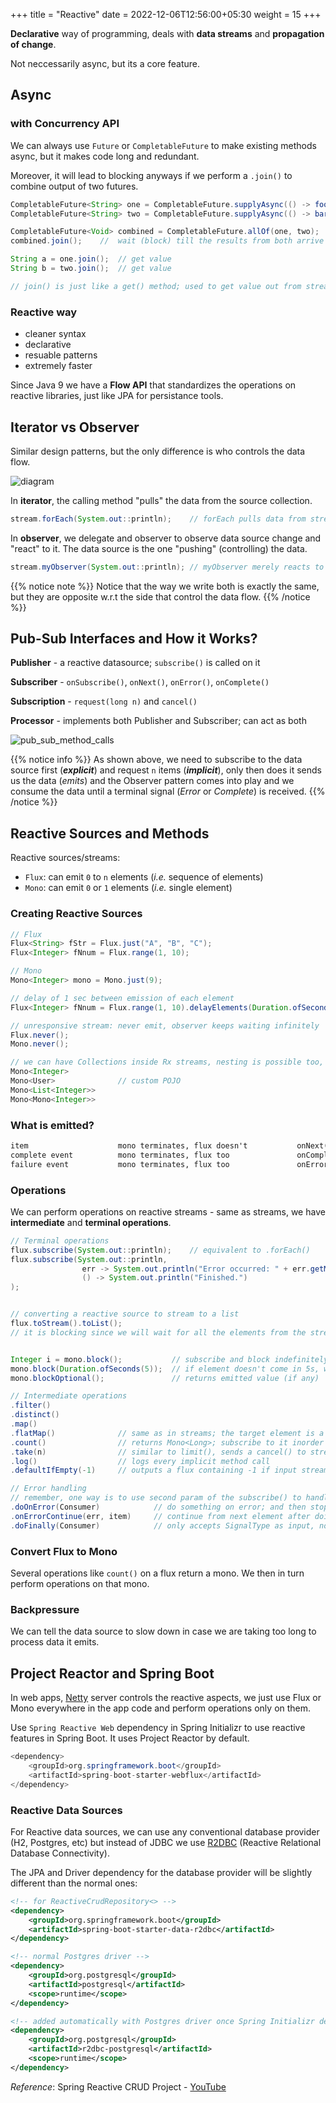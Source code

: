 +++
title = "Reactive"
date = 2022-12-06T12:56:00+05:30
weight = 15
+++

**Declarative** way of programming, deals with **data streams** and **propagation of change**.

Not neccessarily async, but its a core feature.

## Async
### with Concurrency API
We can always use `Future` or `CompletableFuture` to make existing methods async, but it makes code long and redundant.

Moreover, it will lead to blocking anyways if we perform a `.join()` to combine output of two futures.

```java
CompletableFuture<String> one = CompletableFuture.supplyAsync(() -> foo());		// make foo() async
CompletableFuture<String> two = CompletableFuture.supplyAsync(() -> bar());		// make bar() async

CompletableFuture<Void> combined = CompletableFuture.allOf(one, two);			// combine the two
combined.join();	//  wait (block) till the results from both arrive

String a = one.join();	// get value
String b = two.join();	// get value

// join() is just like a get() method; used to get value out from streams/futures 
```

### Reactive way
- cleaner syntax
- declarative
- resuable patterns
- extremely faster

Since Java 9 we have a **Flow API** that standardizes the operations on reactive libraries, just like JPA for persistance tools.

## Iterator vs Observer
Similar design patterns, but the only difference is who controls the data flow.

![diagram](https://i.imgur.com/fyNHj3X.png)

In **iterator**, the calling method "pulls" the data from the source collection.
```java
stream.forEach(System.out::println);	// forEach pulls data from stream
```

In **observer**, we delegate and observer to observe data source change and "react" to it. The data source is the one "pushing" (controlling) the data.
```java
stream.myObserver(System.out::println);	// myObserver merely reacts to the changes in stream
```

{{% notice note %}}
Notice that the way we write both is exactly the same, but they are opposite w.r.t the side that control the data flow.
{{% /notice %}}


## Pub-Sub Interfaces and How it Works?

**Publisher** - a reactive datasource; `subscribe()` is called on it

**Subscriber** - `onSubscribe()`, `onNext()`, `onError()`, `onComplete()`

**Subscription** - `request(long n)` and `cancel()`  

**Processor** - implements both Publisher and Subscriber; can act as both 

![pub_sub_method_calls](https://i.imgur.com/aTOLx8q.png)

{{% notice info %}}
As shown above, we need to subscribe to the data source first (_**explicit**_) and request `n` items (_**implicit**_), only then does it sends us the data (_emits_) and the Observer pattern comes into play and we consume the data until a terminal signal (_Error_ or _Complete_) is received.
{{% /notice %}}

## Reactive Sources and Methods
Reactive sources/streams:
- `Flux`: can emit `0` to `n` elements (_i.e._ sequence of elements)
- `Mono`: can emit `0` or `1` elements (_i.e._ single element)

### Creating Reactive Sources
```java
// Flux
Flux<String> fStr = Flux.just("A", "B", "C");
Flux<Integer> fNnum = Flux.range(1, 10);

// Mono
Mono<Integer> mono = Mono.just(9);

// delay of 1 sec between emission of each element
Flux<Integer> fNnum = Flux.range(1, 10).delayElements(Duration.ofSeconds(1));	

// unresponsive stream: never emit, observer keeps waiting infinitely
Flux.never();
Mono.never();
```

```java
// we can have Collections inside Rx streams, nesting is possible too, etc...
Mono<Integer>
Mono<User>				// custom POJO
Mono<List<Integer>>
Mono<Mono<Integer>>
```

### What is emitted?
```txt
item 					mono terminates, flux doesn't			onNext()
complete event			mono terminates, flux too 				onComplete()
failure event			mono terminates, flux too 				onError()
```

### Operations
We can perform operations on reactive streams - same as streams, we have **intermediate** and **terminal operations**.
```java
// Terminal operations
flux.subscribe(System.out::println);	// equivalent to .forEach()
flux.subscribe(System.out::println,
				err -> System.out.println("Error occurred: " + err.getMessage()),	// if error happens; do this
				() -> System.out.println("Finished.")								// on complete event, do this
);


// converting a reactive source to stream to a list
flux.toStream().toList();	
// it is blocking since we will wait for all the elements from the stream to emit and then form the stream; so it's bad!


Integer i = mono.block();			// subscribe and block indefinitely until element is received; upon receive, return it
mono.block(Duration.ofSeconds(5));	// if element doesn't come in 5s, we throw error; even on complete and failure
mono.blockOptional();				// returns emitted value (if any)
```

```java
// Intermediate operations
.filter()
.distinct()
.map()
.flatMap()				// same as in streams; the target element is a reactive stream
.count()				// returns Mono<Long>; subscribe to it inorder to take out the element
.take(n)				// similar to limit(), sends a cancel() to stream to indicate a stop 
.log()					// logs every implicit method call
.defaultIfEmpty(-1)		// outputs a flux containing -1 if input stream is empty (no elements and we recieve a complete)
```

```java
// Error handling
// remember, one way is to use second param of the subscribe() to handle errors
.doOnError(Consumer)			// do something on error; and then stop and throw error
.onErrorContinue(err, item)		// continue from next element after doing this
.doFinally(Consumer)			// only accepts SignalType as input, no elements, only complete and failure events
```

### Convert Flux to Mono
Several operations like `count()` on a flux return a mono. We then in turn perform operations on that mono.

### Backpressure
We can tell the data source to slow down in case we are taking too long to process data it emits.

## Project Reactor and Spring Boot
In web apps, [Netty](https://netty.io/) server controls the reactive aspects, we just use Flux or Mono everywhere in the app code and perform operations only on them.

Use `Spring Reactive Web` dependency in Spring Initializr to use reactive features in Spring Boot. It uses Project Reactor by default.
```java
<dependency>
	<groupId>org.springframework.boot</groupId>
	<artifactId>spring-boot-starter-webflux</artifactId>
</dependency>
```

### Reactive Data Sources
For Reactive data sources, we can use any conventional database provider (H2, Postgres, etc) but instead of JDBC we use [R2DBC](https://r2dbc.io/) (Reactive Relational Database Connectivity).

The JPA and Driver dependency for the database provider will be slightly different than the normal ones:
```xml
<!-- for ReactiveCrudRepository<> -->
<dependency>
	<groupId>org.springframework.boot</groupId>
	<artifactId>spring-boot-starter-data-r2dbc</artifactId>
</dependency>

<!-- normal Postgres driver -->
<dependency>
	<groupId>org.postgresql</groupId>
	<artifactId>postgresql</artifactId>
	<scope>runtime</scope>
</dependency>

<!-- added automatically with Postgres driver once Spring Initializr detects r2dbc JPA and Postgres dependencies -->
<dependency>
	<groupId>org.postgresql</groupId>
	<artifactId>r2dbc-postgresql</artifactId>
	<scope>runtime</scope>
</dependency>
```

_Reference_: Spring Reactive CRUD Project - [YouTube](https://www.youtube.com/watch?v=x1Dt7K4FrnI)